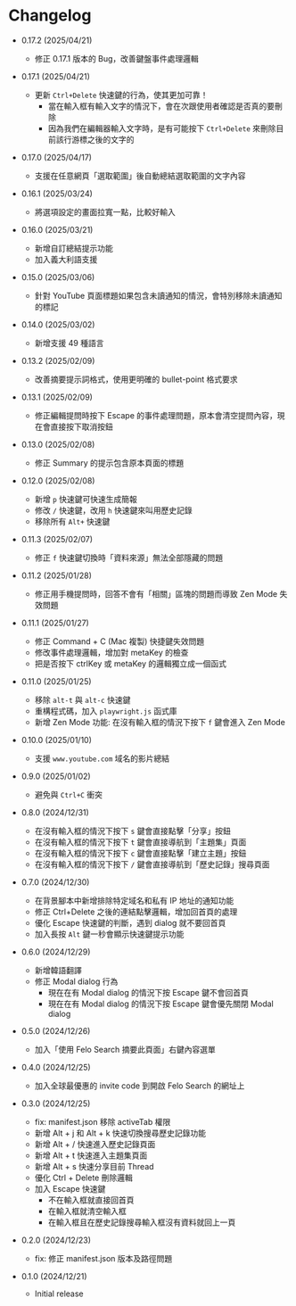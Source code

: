 # Changelog

- 0.17.2 (2025/04/21)

  - 修正 0.17.1 版本的 Bug，改善鍵盤事件處理邏輯

- 0.17.1 (2025/04/21)

  - 更新 `Ctrl+Delete` 快速鍵的行為，使其更加可靠！
    - 當在輸入框有輸入文字的情況下，會在次跟使用者確認是否真的要刪除
    - 因為我們在編輯器輸入文字時，是有可能按下 `Ctrl+Delete` 來刪除目前該行游標之後的文字的

- 0.17.0 (2025/04/17)

  - 支援在任意網頁「選取範圍」後自動總結選取範圍的文字內容

- 0.16.1 (2025/03/24)

  - 將選項設定的畫面拉寬一點，比較好輸入

- 0.16.0 (2025/03/21)

  - 新增自訂總結提示功能
  - 加入義大利語支援

- 0.15.0 (2025/03/06)

  - 針對 YouTube 頁面標題如果包含未讀通知的情況，會特別移除未讀通知的標記

- 0.14.0 (2025/03/02)

  - 新增支援 49 種語言

- 0.13.2 (2025/02/09)

  - 改善摘要提示詞格式，使用更明確的 bullet-point 格式要求

- 0.13.1 (2025/02/09)

  - 修正編輯提問時按下 Escape 的事件處理問題，原本會清空提問內容，現在會直接按下取消按鈕

- 0.13.0 (2025/02/08)

  - 修正 Summary 的提示包含原本頁面的標題

- 0.12.0 (2025/02/08)

  - 新增 `p` 快速鍵可快速生成簡報
  - 修改 `/` 快速鍵，改用 `h` 快速鍵來叫用歷史記錄
  - 移除所有 `Alt+` 快速鍵

- 0.11.3 (2025/02/07)

  - 修正 `f` 快速鍵切換時「資料來源」無法全部隱藏的問題

- 0.11.2 (2025/01/28)

  - 修正用手機提問時，回答不會有「相關」區塊的問題而導致 Zen Mode 失效問題

- 0.11.1 (2025/01/27)

  - 修正 Command + C (Mac 複製) 快捷鍵失效問題
  - 修改事件處理邏輯，增加對 metaKey 的檢查
  - 把是否按下 ctrlKey 或 metaKey 的邏輯獨立成一個函式

- 0.11.0 (2025/01/25)

  - 移除 `alt-t` 與 `alt-c` 快速鍵
  - 重構程式碼，加入 `playwright.js` 函式庫
  - 新增 Zen Mode 功能: 在沒有輸入框的情況下按下 `f` 鍵會進入 Zen Mode

- 0.10.0 (2025/01/10)

  - 支援 `www.youtube.com` 域名的影片總結

- 0.9.0 (2025/01/02)

  - 避免與 `Ctrl+C` 衝突

- 0.8.0 (2024/12/31)

  - 在沒有輸入框的情況下按下 `s` 鍵會直接點擊「分享」按鈕
  - 在沒有輸入框的情況下按下 `t` 鍵會直接導航到「主題集」頁面
  - 在沒有輸入框的情況下按下 `c` 鍵會直接點擊「建立主題」按鈕
  - 在沒有輸入框的情況下按下 `/` 鍵會直接導航到「歷史記錄」搜尋頁面

- 0.7.0 (2024/12/30)

  - 在背景腳本中新增排除特定域名和私有 IP 地址的通知功能
  - 修正 Ctrl+Delete 之後的連結點擊邏輯，增加回首頁的處理
  - 優化 Escape 快速鍵的判斷，遇到 dialog 就不要回首頁
  - 加入長按 `Alt` 鍵一秒會顯示快速鍵提示功能

- 0.6.0 (2024/12/29)

  - 新增韓語翻譯
  - 修正 Modal dialog 行為
    - 現在在有 Modal dialog 的情況下按 Escape 鍵不會回首頁
    - 現在在有 Modal dialog 的情況下按 Escape 鍵會優先關閉 Modal dialog

- 0.5.0 (2024/12/26)

  - 加入「使用 Felo Search 摘要此頁面」右鍵內容選單

- 0.4.0 (2024/12/25)

  - 加入全球最優惠的 invite code 到開啟 Felo Search 的網址上

- 0.3.0 (2024/12/25)

  - fix: manifest.json 移除 activeTab 權限
  - 新增 Alt + j 和 Alt + k 快速切換搜尋歷史記錄功能
  - 新增 Alt + / 快速進入歷史記錄頁面
  - 新增 Alt + t 快速進入主題集頁面
  - 新增 Alt + s 快速分享目前 Thread
  - 優化 Ctrl + Delete 刪除邏輯
  - 加入 Escape 快速鍵
    - 不在輸入框就直接回首頁
    - 在輸入框就清空輸入框
    - 在輸入框且在歷史記錄搜尋輸入框沒有資料就回上一頁

- 0.2.0 (2024/12/23)

  - fix: 修正 manifest.json 版本及路徑問題

- 0.1.0 (2024/12/21)

  - Initial release
